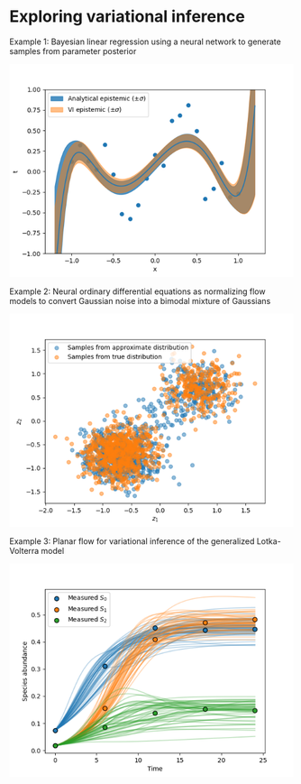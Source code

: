 # Exploring variational inference

Example 1: Bayesian linear regression using a neural network to generate samples from parameter posterior

![Alt text](figures/linear_regression.png?raw=true "Variational inference for Bayesian linear regression")

Example 2: Neural ordinary differential equations as normalizing flow models to convert Gaussian noise into a bimodal mixture of Gaussians

![Alt text](figures/NODE_bimodal.png?raw=true "Variational inference using neural ODEs for normalizing flows")

Example 3: Planar flow for variational inference of the generalized Lotka-Volterra model

![Alt text](figures/gLV_example.png?raw=true "Variational inference of ODEs using planar flows")
